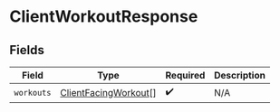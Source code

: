 # ClientWorkoutResponse


## Fields

| Field                                                               | Type                                                                | Required                                                            | Description                                                         |
| ------------------------------------------------------------------- | ------------------------------------------------------------------- | ------------------------------------------------------------------- | ------------------------------------------------------------------- |
| `workouts`                                                          | [ClientFacingWorkout](../../models/shared/clientfacingworkout.md)[] | :heavy_check_mark:                                                  | N/A                                                                 |